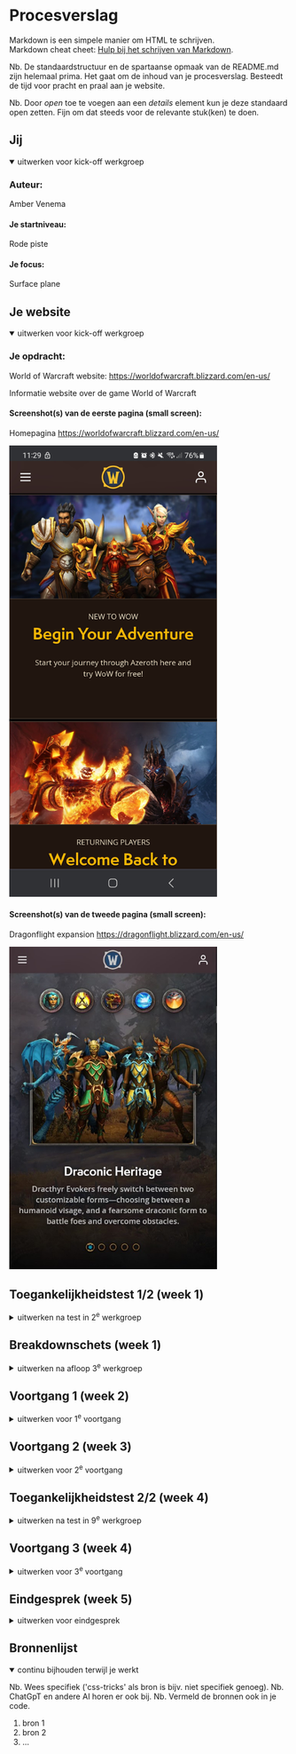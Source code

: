# Procesverslag
Markdown is een simpele manier om HTML te schrijven.  
Markdown cheat cheet: [Hulp bij het schrijven van Markdown](https://github.com/adam-p/markdown-here/wiki/Markdown-Cheatsheet).

Nb. De standaardstructuur en de spartaanse opmaak van de README.md zijn helemaal prima. Het gaat om de inhoud van je procesverslag. Besteedt de tijd voor pracht en praal aan je website.

Nb. Door *open* toe te voegen aan een *details* element kun je deze standaard open zetten. Fijn om dat steeds voor de relevante stuk(ken) te doen.





## Jij

<details open>
  <summary>uitwerken voor kick-off werkgroep</summary>

  ### Auteur:
  Amber Venema

  #### Je startniveau:
  Rode piste

  #### Je focus:
  Surface plane
 
</details>





## Je website

<details open>
  <summary>uitwerken voor kick-off werkgroep</summary>

  ### Je opdracht:
  World of Warcraft website: https://worldofwarcraft.blizzard.com/en-us/

  Informatie website over de game World of Warcraft

  #### Screenshot(s) van de eerste pagina (small screen): 
  Homepagina
  https://worldofwarcraft.blizzard.com/en-us/ 

  <img src="readme-images/home.jpg" width="375px" alt="homepagina world of warcraft">

  #### Screenshot(s) van de tweede pagina (small screen):
  Dragonflight expansion
  https://dragonflight.blizzard.com/en-us/
  
  <img src="readme-images/tweede-pagina.jpg" width="375px" alt="classes pagina world of warcraft">
 
</details>



## Toegankelijkheidstest 1/2 (week 1)

<details>
  <summary>uitwerken na test in 2<sup>e</sup> werkgroep</summary>

  ### Bevindingen
  Lijst met je bevindingen die in de test naar voren kwamen:

  Ik had verwacht dat de webstie toegankelijk zou zijn en dat was het eigenlijk helemaal niet. Je kan niet inzoomen, er worden geen alt-teksten gebruikt, er is geen button om meteen naar de content toe te gaan en de screenreader slaat sommige elementen over en spreekt het niet correct uit. Terwijl er wel lang="en-US" staat, maar sommige woorden worden als nog half nederlands gesproken in een engels accent.
  Verder wordt er op de home pagina een video gebruikt met flitsende beelden. Je kan het ook totaal niet uitzetten.

  Visueel ziet de website er mooi uit, maar als je een beperking hebt, ga je veel moeite hebben met het begrijpen van deze website. Zoals dat er geen focus staat op de knoppen, dus dan weet de screenreader ook niet waar je heen gaat of waar je op staat.
  Of het lezen van tekst op een afbeelding of video. Het contrast ervan is erg slecht en het leid ook nog eens af. Als je slecht zient bent, kun je dat niet goed lezen en inzoomen kan niet.

  Zoals hier:

   <img src="readme-images/Slechte-tekst.jpg" width="100%" alt="slechte tekst op de home pagina">

</details>



## Breakdownschets (week 1)

<details>
  <summary>uitwerken na afloop 3<sup>e</sup> werkgroep</summary>

  De website bevat heel veel div's in elkaar. Dat heb ik nu niet allemaal genoteerd, want dan zou het helemaal vol zitten met aantekeningen. Voor mijn website wil ik minder sections gaan gebruiken. Minstens twee of drie in elkaar. 

  ### de hele pagina van Homepagina: 
  <img src="readme-images/Breakdown-schets-Home.png" width="375px" alt="breakdown van de homepagina">

   ### de hele pagina van Dragonflight: 
  <img src="readme-images/Breakdown-schets-Home.png" width="375px" alt="breakdown van dragonflight">
</details>





## Voortgang 1 (week 2)

<details>
  <summary>uitwerken voor 1<sup>e</sup> voortgang</summary>

  ### Stand van zaken
  hier dit ging goed & dit was lastig (neem ook screenshots op van delen van je website en code)

  Ik heb een begin van de home pagina gemaakt, maar nog niet zoveel. In en buiten de les was ik vooral bezig met de opdrachten in de werkgroep. Daardoor ben ik wat later begonnen aan mijn webstie.

  Op het moment zit ik vast met de selectors. Ik heb een aantal sections gemaakt en het lukt mij niet om een bepaalde selector aan te roepen. Dan maakte ik gebruik van :nth-of-type() en werd er eigenlijk alleen de eerste section die er is. Of om de 2 sections.



  Hier is een voorbeeld:

  Twee section hebben dezelfde achtergrond foto, terwijl ik hier een pad heb gemaakt om ze uitelkaar te halen. Er moet iets zijn dat ik niet goed heb ingetikt, maar ik zie even niet wat.

  <img src="readme-images/Code-selectors.jpg" width="100%" alt="Afbeelding van Css code en het resultaat. Je ziet twee section met dezelfde achtergrond foto.">



  Dit is de html ervan. De section die ik probeer te pakken, is een section in een section in een section. 

  <img src="readme-images/Section-selectors.jpg" width="100%" alt="Html code van sections">
  


  ### Agenda voor meeting
  samen met je groepje opstellen

  | Amber          | Elles              | Rhania       | Sophie           |
  | ---            | ---                | ---          | ---              |
  | Tekst schalen  | Tekst schalen      | Flexbox      | Flexbox          |
  | CSS Selectors  | Grid               |              | Responsive       |
  |                | Logo in het midden |              |                  |


  ### Verslag van meeting
  hier na afloop snel de uitkomsten van de meeting vastleggen

  - punt 1
  - punt 2
  - nog een punt
  - ...

</details>





## Voortgang 2 (week 3)

<details>
  <summary>uitwerken voor 2<sup>e</sup> voortgang</summary>

  ### Stand van zaken
  hier dit ging goed & dit was lastig (neem ook screenshots op van delen van je website en code)


  ### Agenda voor meeting
  samen met je groepje opstellen

  | student 1      | student 2          | student 3    | student 4        |
  | ---            | ---                | ---          | ---              |
  | dit bespreken  | en dit             | en ik dit    | en dan ik dat    |
  | en dat ook nog | dit als er tijd is | nog een punt | dit wil ik zeker |
  | ...            | ...                | ...          | ...              |


  ### Verslag van meeting
  hier na afloop snel de uitkomsten van de meeting vastleggen

  - punt 1
  - punt 2
  - nog een punt
- ...

</details>





## Toegankelijkheidstest 2/2 (week 4)

<details>
  <summary>uitwerken na test in 9<sup>e</sup> werkgroep</summary>

  ### Bevindingen
  Lijst met je bevindingen die in de test naar voren kwamen (geef ook aan wat er verbeterd is):

</details>





## Voortgang 3 (week 4)

<details>
  <summary>uitwerken voor 3<sup>e</sup> voortgang</summary>

  ### Stand van zaken
  hier dit ging goed & dit was lastig (neem ook screenshots op van delen van je website en code)


  ### Agenda voor meeting
  samen met je groepje opstellen

  | student 1      | student 2          | student 3    | student 4        |
  | ---            | ---                | ---          | ---              |
  | dit bespreken  | en dit             | en ik dit    | en dan ik dat    |
  | en dat ook nog | dit als er tijd is | nog een punt | dit wil ik zeker |
  | ...            | ...                | ...          | ...              |


  ### Verslag van meeting
  hier na afloop snel de uitkomsten van de meeting vastleggen

  - punt 1
  - punt 2
  - nog een punt
  - ...

</details>





## Eindgesprek (week 5)

<details>
  <summary>uitwerken voor eindgesprek</summary>

  ### Je uitkomst - karakteristiek screenshots:
  <img src="readme-images/dummy-plaatje.jpg" width="375px" alt="uitomst opdracht 1">


  ### Dit ging goed/Heb ik geleerd: 
  Korte omschrijving met plaatjes

  <img src="readme-images/dummy-plaatje.jpg" width="375px" alt="top">


  ### Dit was lastig/Is niet gelukt:
  Korte omschrijving met plaatjes

  <img src="readme-images/dummy-plaatje.jpg" width="375px" alt="bummer">
</details>





## Bronnenlijst

<details open>
  <summary>continu bijhouden terwijl je werkt</summary>

  Nb. Wees specifiek ('css-tricks' als bron is bijv. niet specifiek genoeg). 
  Nb. ChatGpT en andere AI horen er ook bij.
  Nb. Vermeld de bronnen ook in je code.

  1. bron 1
  2. bron 2
  3. ...

</details>
